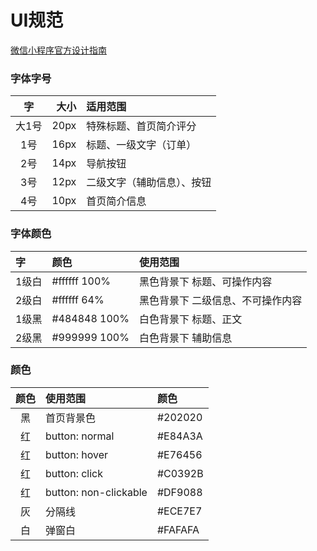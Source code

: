 # UI规范

<a href="https://developers.weixin.qq.com/miniprogram/design/index.html">微信小程序官方设计指南</a>

### 字体字号

| 字 | 大小 | 适用范围 |
| :-: | -: | :- |
| 大1号 | 20px | 特殊标题、首页简介评分 |
| 1号 | 16px | 标题、一级文字（订单） |
| 2号 | 14px | 导航按钮 |
| 3号 | 12px | 二级文字（辅助信息）、按钮 |
| 4号 | 10px | 首页简介信息 |

### 字体颜色 

| 字 | 颜色 | 使用范围 |
| :- | :- |  :- |
| 1级白 | #ffffff 100% | 黑色背景下 标题、可操作内容|
| 2级白 | #ffffff 64% | 黑色背景下 二级信息、不可操作内容|
| 1级黑 | #484848 100%| 白色背景下 标题、正文 |
| 2级黑 | #999999 100% | 白色背景下 辅助信息 |
  
### 颜色
  
| 颜色 | 使用范围 | 颜色 |
| :-: | :- | :- |
| 黑 | 首页背景色 | #202020 |
| 红 | button: normal | #E84A3A |
| 红 | button: hover | #E76456 |
| 红 | button: click | #C0392B |
| 红 | button: non-clickable | #DF9088 |
| 灰 | 分隔线 | #ECE7E7 |
| 白 | 弹窗白 | #FAFAFA |
